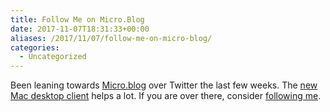 ```yaml
---
title: Follow Me on Micro.Blog
date: 2017-11-07T18:31:33+00:00
aliases: /2017/11/07/follow-me-on-micro-blog/
categories:
  - Uncategorized
---
```


Been leaning towards [Micro.blog][1] over Twitter the last few weeks. The [new Mac desktop client][2] helps a lot. If you are over there, consider [following me][3].

[1]: https://micro.blog/about
[2]: http://help.micro.blog/2017/mac-version/
[3]: https://micro.blog/zorn
